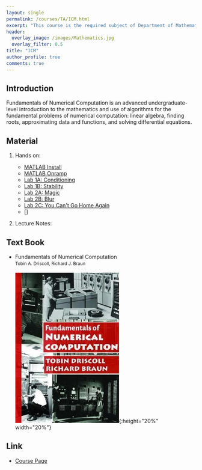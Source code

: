 ```yaml
---
layout: single
permalink: /courses/TA/ICM.html
excerpt: "This course is the required subject of Department of Mathematics."
header:
  overlay_image: /images/Mathematics.jpg
  overlay_filter: 0.5
title: "ICM"
author_profile: true
comments: true
---
```


## Introduction

   Fundamentals of Numerical Computation is an advanced undergraduate-level introduction to the mathematics and use of algorithms for the fundamental problems of numerical computation: linear algebra, finding roots, approximating data and functions, and solving differential equations.<br>

## Material

1. Hands on:<br>
   * [MATLAB Install](/PDF/courses/TA/ICM/2018_09_12_Install_MATLAB.pdf)
   * [MATLAB Onramp](/PDF/courses/TA/ICM/2018_09_17a_Introduction_to_Matlab.pdf)
   * [Lab 1A: Conditioning](/PDF/courses/TA/ICM/2018_09_19a_Lab1A_Conditioning.pdf)
   * [Lab 1B: Stability](/PDF/courses/TA/ICM/2018_09_19b_Lab1B_Stability.pdf)
   * [Lab 2A: Magic](/PDF/courses/TA/ICM/2018_10_01a_Lab_2A_Magic.pdf)
   * [Lab 2B: Blur](/PDF/courses/TA/ICM/2018_10_03a_Lab_2B_Blur.pdf)
   * [Lab 2C: You Can't Go Home Again](/PDF/courses/TA/ICM/2018_10_08a_Lab_2C_Deblur.pdf)
   * []

2. Lecture Notes:<br>

## Text Book

   * Fundamentals of Numerical Computation<br>
     <small>Tobin A. Driscoll, Richard J. Braun</small><br><br>
     ![](./../../../images/courses/ICM.jpg){:height="20%" width="20%"}<br>

## Link

   * [Course Page](https://sites.google.com/view/icmfall2018/home)<br>


